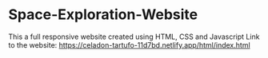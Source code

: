 # Space-Exploration-Website

This a full responsive website created using HTML, CSS and Javascript
Link to the website: https://celadon-tartufo-11d7bd.netlify.app/html/index.html
